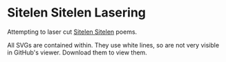 # Sitelen Sitelen Lasering

Attempting to laser cut [Sitelen Sitelen](https://jonathangabel.com/toki-pona/) poems.

All SVGs are contained within. They use white lines, so are not very visible in GitHub's viewer. Download them to view them.
